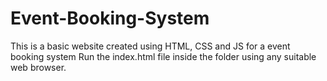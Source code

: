 # Event-Booking-System
This is a basic website created using HTML, CSS and JS for a event booking system
Run the index.html file inside the folder using any suitable web browser.
